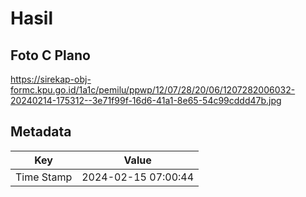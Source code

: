 # Hasil

## Foto C Plano

https://sirekap-obj-formc.kpu.go.id/1a1c/pemilu/ppwp/12/07/28/20/06/1207282006032-20240214-175312--3e71f99f-16d6-41a1-8e65-54c99cddd47b.jpg


## Metadata

| Key        | Value               |
| ---------- | ------------------- |
| Time Stamp | 2024-02-15 07:00:44 |



